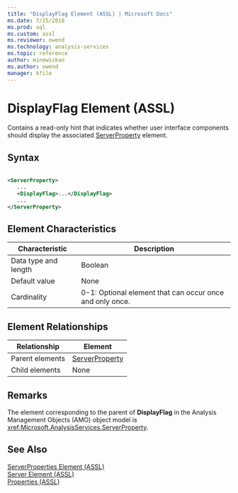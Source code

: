 ```yaml
---
title: "DisplayFlag Element (ASSL) | Microsoft Docs"
ms.date: 7/25/2018
ms.prod: sql
ms.custom: assl
ms.reviewer: owend
ms.technology: analysis-services
ms.topic: reference
author: minewiskan
ms.author: owend
manager: kfile
---
```

# DisplayFlag Element (ASSL)

  Contains a read-only hint that indicates whether user interface components should display the associated [ServerProperty](../objects/serverproperty-element-assl.md) element.  
  
## Syntax  
  
```xml  
  
<ServerProperty>  
   ...  
   <DisplayFlag>...</DisplayFlag>  
   ...  
</ServerProperty>  
```  
  
## Element Characteristics  
  
|Characteristic|Description|  
|--------------------|-----------------|  
|Data type and length|Boolean|  
|Default value|None|  
|Cardinality|0-1: Optional element that can occur once and only once.|  
  
## Element Relationships  
  
|Relationship|Element|  
|------------------|-------------|  
|Parent elements|[ServerProperty](../objects/serverproperty-element-assl.md)|  
|Child elements|None|  
  
## Remarks  
 The element corresponding to the parent of **DisplayFlag** in the Analysis Management Objects (AMO) object model is <xref:Microsoft.AnalysisServices.ServerProperty>.  
  
## See Also  
 [ServerProperties Element &#40;ASSL&#41;](../collections/serverproperties-element-assl.md)   
 [Server Element &#40;ASSL&#41;](../objects/server-element-assl.md)   
 [Properties &#40;ASSL&#41;](properties-assl.md)  
  
  
